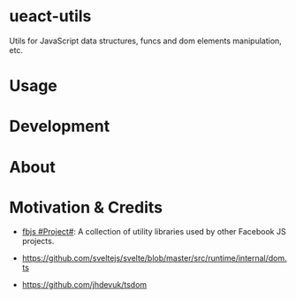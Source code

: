 # ueact-utils

Utils for JavaScript data structures, funcs and dom elements manipulation, etc.

# Usage

# Development

# About

# Motivation & Credits

- [fbjs #Project#](https://github.com/facebook/fbjs): A collection of utility libraries used by other Facebook JS projects.

- https://github.com/sveltejs/svelte/blob/master/src/runtime/internal/dom.ts

- https://github.com/jhdevuk/tsdom
